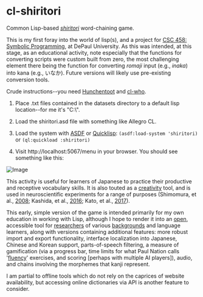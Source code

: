 # cl-shiritori
Common Lisp-based [*shiritori*](https://www.japantimes.co.jp/life/2017/01/16/language/shiritori-simple-game-thats-great-practicing-japanese-vocab/) word-chaining game.

This is my first foray into the world of lisp(s), and a project for [CSC 458: Symbolic Programming](http://reed.cs.depaul.edu/peterh/class/csc458/), at DePaul University. As this was intended, at this stage, as an educational activity, note especially that the functions for converting scripts were custom built from zero, the most challenging element there being the function for converting *romaji* input (e.g., *inaka*) into kana (e.g., いなか). Future versions will likely use pre-existing conversion tools.

Crude instructions--you need [Hunchentoot](https://edicl.github.io/hunchentoot/) and [cl-who](https://common-lisp.net/~loliveira/ediware/cl-who/doc/).

1. Place .txt files contained in the datasets directory to a default lisp location--for me it's "C:\\". 

2. Load the shiritori.asd file with something like Allegro CL.

3. Load the system with [ASDF](https://common-lisp.net/project/asdf/) or [Quicklisp](https://www.quicklisp.org/beta/): `(asdf:load-system 'shiritori)` or `(ql:quickload :shiritori)`

4. Visit http://localhost:5067/menu in your browser. You should see something like this:

![Image](https://erikmcguire.github.io/assets/img/cls%20menu%20ss.png)

This activity is useful for learners of Japanese to practice their productive and receptive vocabulary skills. It is also touted as a [creativity](http://tedtalkspsychology.com/play-this-game-to-come-up-with-original-ideas-with-shimpei-takahashi/) tool, and is used in neuroscientific experiments for a range of purposes (Shimomura, et al., [2008](https://goo.gl/1R8bSW); Kashida, et al., [2016](https://goo.gl/He7Fau); Kato, et al., [2017](https://goo.gl/3sgZZJ)).

This early, simple version of the game is intended primarily for my own education in working with Lisp, although I hope to render it into an [open](http://www.xinhuanet.com/english/2017-06/04/c_136338015.htm), accessible tool for [researchers](https://www.nature.com/news/why-scientists-must-share-their-research-code-1.20504) of various [backgrounds](https://www.nature.com/nature/journal/v541/n7638/full/nj7638-563a.html) and language learners, along with versions containing additional features: more robust import and export functionality, interface localization into Japanese, Chinese and Korean support, parts-of-speech filtering, a measure of gamification (via a progress bar, time limits for what Paul Nation calls '[fluency](https://profesorbaker.wordpress.com/2011/04/02/dr-paul-nation-explains-the-4-3-2-fluency-activity/)' exercises, and scoring \[perhaps with multiple AI players\]), audio, and chains involving the morphemes that kanji represent.

I am partial to offline tools which do not rely on the caprices of website availability, but accessing online dictionaries via API is another feature to consider.
